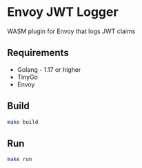 
# Envoy JWT Logger

WASM plugin for Envoy that logs JWT claims

## Requirements

* Golang - 1.17 or higher
* TinyGo
* Envoy


## Build

```sh
make build
```

## Run

```sh
make run
```